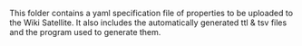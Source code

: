 This folder contains a yaml specification file of properties to be uploaded to the Wiki Satellite. It also includes the automatically generated ttl & tsv files and the program used to generate them.